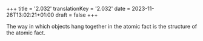 +++
title = '2.032'
translationKey = '2.032'
date = 2023-11-26T13:02:21+01:00
draft = false
+++

The way in which objects hang together in the atomic fact is the structure of the atomic fact.
